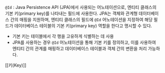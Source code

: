 
`@Id` : Java Persistence API (JPA)에서 사용되는 어노테이션으로, 엔티티 클래스의 기본 키(primary key)를 나타내는 필드에 사용한다. JPA는 객체와 관계형 데이터베이스 간의 매핑을 지원하며, 엔티티 클래스의 필드에 `@Id` 어노테이션을 지정하여 해당 필드가 데이터베이스 테이블의 기본 키(primary key) 역할을 한다고 명시할 수 있다.

- 기본 키는 테이블에서 각 행을 고유하게 식별하는 데 사용
- JPA를 사용하는 경우 `@Id` 어노테이션을 통해 기본 키를 정의하고, 이를 사용하여 엔티티 간의 관계를 매핑하고 데이터베이스 테이블과 객체 간의 변환을 처리 가능하다.

[[키(Key)]]
